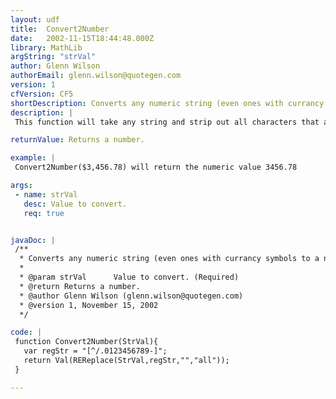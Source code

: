 ```yaml
---
layout: udf
title:  Convert2Number
date:   2002-11-15T18:44:48.000Z
library: MathLib
argString: "strVal"
author: Glenn Wilson
authorEmail: glenn.wilson@quotegen.com
version: 1
cfVersion: CF5
shortDescription: Converts any numeric string (even ones with currancy symbols to a number).
description: |
 This function will take any string and strip out all characters that are not (-.0123456789) and will then determine it's numeric value.

returnValue: Returns a number.

example: |
 Convert2Number($3,456.78) will return the numeric value 3456.78

args:
 - name: strVal
   desc: Value to convert.
   req: true


javaDoc: |
 /**
  * Converts any numeric string (even ones with currancy symbols to a number).
  * 
  * @param strVal      Value to convert. (Required)
  * @return Returns a number. 
  * @author Glenn Wilson (glenn.wilson@quotegen.com) 
  * @version 1, November 15, 2002 
  */

code: |
 function Convert2Number(StrVal){
   var regStr = "[^/.0123456789-]";
   return Val(REReplace(StrVal,regStr,"","all"));
 }

---
```


